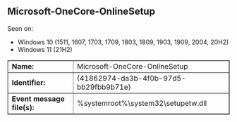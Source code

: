 ## Microsoft-OneCore-OnlineSetup

Seen on:
* Windows 10 (1511, 1607, 1703, 1709, 1803, 1809, 1903, 1909, 2004, 20H2)
* Windows 11 (21H2)

<table border="1" class="docutils">
  <tbody>
    <tr>
      <td><b>Name:</b></td>
      <td>Microsoft-OneCore-OnlineSetup</td>
    </tr>
    <tr>
      <td><b>Identifier:</b></td>
      <td>{41862974-da3b-4f0b-97d5-bb29fbb9b71e}</td>
    </tr>
    <tr>
      <td><b>Event message file(s):</b></td>
      <td>%systemroot%\system32\setupetw.dll</td>
    </tr>
  </tbody>
</table>

&nbsp;

